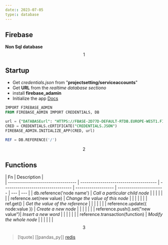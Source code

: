 ```yaml
---
date:: 2023-07-05
type:: database
--- 
```

## Firebase  
**Non Sql database**
$$1$$
## Startup 
- Get *credentials.json* from "**projectsetting/serviceaccounts**"
- Get **URL** from the *realtime database sectiono*
- install **firebase_adamin**
- Initialize the app
[Docs](https://firebase.google.com/docs/reference/functions/2nd-gen/python)

```sql
IMPORT FIREBASE_ADMIN
FROM FIREBASE_ADMIN IMPORT CREDENTIALS, DB

url = {"DATABASEurl": "HTTPS://FBASE-2D77D-DEFAULT-RTDB.EUROPE-WEST1.FIREBASEDATABASE.APP/"}
CRED = CREDENTIALS.cERTIFICATE("CREDENTIALS.JSON")
FIREBASE_ADMIN.INITIALIZE_APP(CRED, url)

REF = DB.REFERENCE('/')

```
$$2$$
## Functions 

| Fn                                 | Description                      |     
| ---------------------------------- | -------------------------------------- | ---------------------------------- | ------------------- | ----------------------- | --- | --- |
| db.reference('node name')        | *Call a particular child node*           |                                    |                     |                         |     |     |
| reference.set(new value)         | *Change the value of this node*          |                                    |                     |                         |     |     |
| ref.get()                        | *Get the value of the reference*         |                                    |                     |                         |     |     |
| reference.update({ node:value }) | *Create a new node*                      |                                    |                     |                         |     |     |
| reference.push().set("new value")| *Insert a new word*                       |                                    |                     |                         |     |     |
| reference.transaction(function)  | *Modify the whole node*                   |                                    |                     |                         |     |     |
$$3$$
>[!quote] [[pandas_py]] [redis](/databases/redis.md)